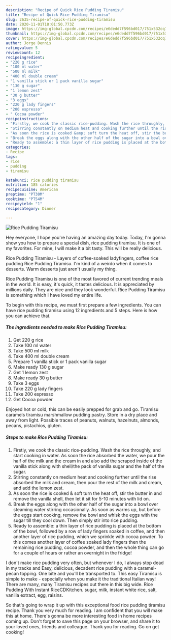 ```yaml
---
description: "Recipe of Quick Rice Pudding Tiramisu"
title: "Recipe of Quick Rice Pudding Tiramisu"
slug: 2635-recipe-of-quick-rice-pudding-tiramisu
date: 2020-11-01T18:01:50.773Z
image: https://img-global.cpcdn.com/recipes/e6dedd7f596bd017/751x532cq70/rice-pudding-tiramisu-recipe-main-photo.jpg
thumbnail: https://img-global.cpcdn.com/recipes/e6dedd7f596bd017/751x532cq70/rice-pudding-tiramisu-recipe-main-photo.jpg
cover: https://img-global.cpcdn.com/recipes/e6dedd7f596bd017/751x532cq70/rice-pudding-tiramisu-recipe-main-photo.jpg
author: Jorge Dennis
ratingvalue: 5
reviewcount: 12
recipeingredient:
- "220 g rice"
- "100 ml water"
- "500 ml milk"
- "400 ml double cream"
- "1 vanilla stick or 1 pack vanilla sugar"
- "130 g sugar"
- "1 lemon zest"
- "30 g butter"
- "3 eggs"
- "220 g lady fingers"
- "200 espresso"
- " Cocoa powder"
recipeinstructions:
- "Firstly, we cook the classic rice-pudding. Wash the rice throughly, and start cooking in water. As soon the rice absorbed the water, we pour the half of the milk and the cream in and also add the scraped inside of the vanilla stick along with shell/the pack of vanilla sugar and the half of the sugar."
- "Stirring constantly on medium heat and cooking further until the rise absorbed the milk and cream, then pour the rest of the milk and cream, and add the lemon zest."
- "As soon the rice is cooked &amp; soft turn the heat off, stir the butter in and remove the vanilla shell, then let it sit for 5-10 minutes with lid on."
- "Break the eggs along with the other half of the sugar into a bowl over steaming water stirring occasionally. As soon as warms up, but before the eggs start cooking, remove the bowl and whisk the eggs with the sugar till they cool down. Then simply stir into rice pudding."
- "Ready to assemble: a thin layer of rice pudding is placed at the bottom of the bowl, followed by a row of lady fingers soaked in coffee, and then another layer of rice pudding, which we sprinkle with cocoa powder. To this comes another layer of coffee soaked lady fingers then the remaining rice pudding, cocoa powder, and then the whole thing can go for a couple of hours or rather an overnight in the fridge!"
categories:
- Recipe
tags:
- rice
- pudding
- tiramisu

katakunci: rice pudding tiramisu 
nutrition: 185 calories
recipecuisine: American
preptime: "PT30M"
cooktime: "PT54M"
recipeyield: "1"
recipecategory: Dinner

---
```



![Rice Pudding Tiramisu](https://img-global.cpcdn.com/recipes/e6dedd7f596bd017/751x532cq70/rice-pudding-tiramisu-recipe-main-photo.jpg)

Hey everyone, I hope you're having an amazing day today. Today, I'm gonna show you how to prepare a special dish, rice pudding tiramisu. It is one of my favorites. For mine, I will make it a bit tasty. This will be really delicious.

Rice Pudding Tiramisu - Layers of coffee-soaked ladyfingers, coffee rice pudding Rice Pudding Tiramisu. I&#39;m kind of a weirdo when it comes to desserts. Warm desserts just aren&#39;t usually my thing.

Rice Pudding Tiramisu is one of the most favored of current trending meals in the world. It is easy, it's quick, it tastes delicious. It is appreciated by millions daily. They are nice and they look wonderful. Rice Pudding Tiramisu is something which I have loved my entire life.


To begin with this recipe, we must first prepare a few ingredients. You can have rice pudding tiramisu using 12 ingredients and 5 steps. Here is how you can achieve that.

<!--inarticleads1-->

##### The ingredients needed to make Rice Pudding Tiramisu:

1. Get 220 g rice
1. Take 100 ml water
1. Take 500 ml milk
1. Take 400 ml double cream
1. Prepare 1 vanilla stick or 1 pack vanilla sugar
1. Make ready 130 g sugar
1. Get 1 lemon zest
1. Make ready 30 g butter
1. Take 3 eggs
1. Take 220 g lady fingers
1. Take 200 espresso
1. Get  Cocoa powder


Enjoyed hot or cold, this can be easily prepped for grab and go. Tiramisu caramels tiramisu marshmallow pudding pastry. Store in a dry place and away from light. Possible traces of peanuts, walnuts, hazelnuts, almonds, pecans, pistachios, gluten. 

<!--inarticleads2-->

##### Steps to make Rice Pudding Tiramisu:

1. Firstly, we cook the classic rice-pudding. Wash the rice throughly, and start cooking in water. As soon the rice absorbed the water, we pour the half of the milk and the cream in and also add the scraped inside of the vanilla stick along with shell/the pack of vanilla sugar and the half of the sugar.
1. Stirring constantly on medium heat and cooking further until the rise absorbed the milk and cream, then pour the rest of the milk and cream, and add the lemon zest.
1. As soon the rice is cooked &amp; soft turn the heat off, stir the butter in and remove the vanilla shell, then let it sit for 5-10 minutes with lid on.
1. Break the eggs along with the other half of the sugar into a bowl over steaming water stirring occasionally. As soon as warms up, but before the eggs start cooking, remove the bowl and whisk the eggs with the sugar till they cool down. Then simply stir into rice pudding.
1. Ready to assemble: a thin layer of rice pudding is placed at the bottom of the bowl, followed by a row of lady fingers soaked in coffee, and then another layer of rice pudding, which we sprinkle with cocoa powder. To this comes another layer of coffee soaked lady fingers then the remaining rice pudding, cocoa powder, and then the whole thing can go for a couple of hours or rather an overnight in the fridge!


I don&#39;t make rice pudding very often, but whenever I do, I always stop dead in my tracks and Easy, delicious, decadent rice pudding with a caramel-pecan topping. One bite and you&#39;ll be transported to. This easy Tiramisu is simple to make - especially when you make it the traditional Italian way! There are many, many Tiramisu recipes out there in this big wide. Rice Pudding With Instant RiceCDKitchen. sugar, milk, instant white rice, salt, vanilla extract, egg, raisins. 

So that's going to wrap it up with this exceptional food rice pudding tiramisu recipe. Thank you very much for reading. I am confident that you will make this at home. There's gonna be more interesting food in home recipes coming up. Don't forget to save this page on your browser, and share it to your loved ones, friends and colleague. Thank you for reading. Go on get cooking!
